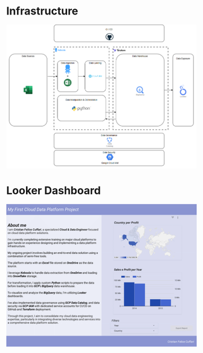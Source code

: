 # Infrastructure
![Architecture](/img/Architecture.png)
# Looker Dashboard
[![Anteprima della Dashboard](/img/LookerDashboard.png)](https://lookerstudio.google.com/embed/reporting/09d734ca-6fd9-40b5-b0d5-8648407538b0/page/P9HfE)
